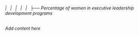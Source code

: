 ###### |   |   |   |   |   ├── Percentage of women in executive leadership development programs

*Add content here*